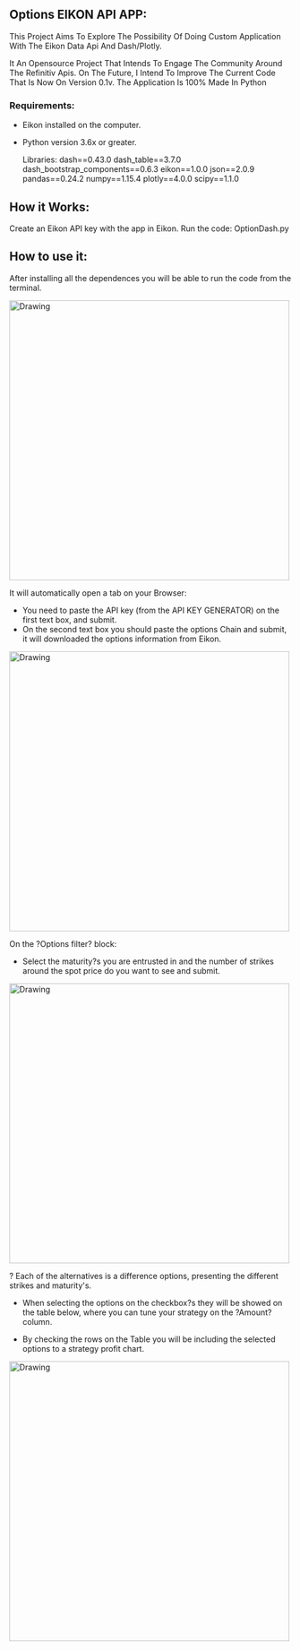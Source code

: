 ## Options EIKON API APP:

This Project Aims To Explore The Possibility Of Doing Custom Application With The Eikon Data Api And Dash/Plotly. 

It An Opensource Project That Intends To Engage The Community Around The Refinitiv Apis. On The Future, I Intend To Improve The Current Code That Is Now On Version 0.1v. The Application Is 100% Made In Python

### Requirements:
- Eikon installed on the computer.
- Python version 3.6x or greater.

	Libraries:
		dash==0.43.0
		dash_table==3.7.0
		dash_bootstrap_components==0.6.3
		eikon==1.0.0
		json==2.0.9
		pandas==0.24.2
		numpy==1.15.4
		plotly==4.0.0
		scipy==1.1.0


## How it Works:
Create an Eikon API key with the <App Key Generator>app in Eikon.
Run the code: OptionDash.py

## How to use it:

After installing all the dependences you will be able to run the code from the terminal.

<img src="./assets/cmd.jpeg" alt="Drawing" style="width: 500px">


It will automatically open a tab on your Browser:
-	You need to paste the API key (from the API KEY GENERATOR) on the first text box, and submit.
-	On the second text box you should paste the options Chain and submit, it will downloaded the options information from Eikon.

<img src="./assets/1.jpeg" alt="Drawing" style="width: 500px">

On the ?Options filter? block:
-	Select the maturity?s  you are entrusted in and the number of strikes around the spot price do you want to see and submit.

<img src="./assets/2.jpeg" alt="Drawing" style="width: 500px">

?	Each of the alternatives is a difference options, presenting the different strikes and maturity's. 


-	When selecting the options on the checkbox?s they will be showed on the table below, where you can tune your strategy on the ?Amount? column.

-	By checking the rows on the Table you will be including the selected options to a strategy profit chart.

<img src="./assets/3.jpeg" alt="Drawing" style="width: 500px">
